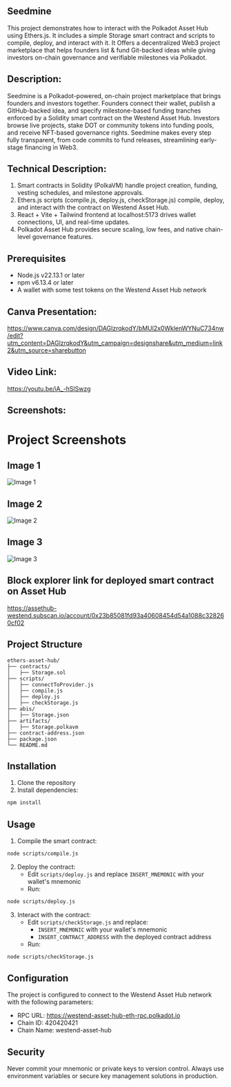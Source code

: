 ## Seedmine

This project demonstrates how to interact with the Polkadot Asset Hub using Ethers.js. It includes a simple Storage smart contract and scripts to compile, deploy, and interact with it. It Offers a decentralized Web3 project marketplace that helps founders list & fund Git-backed ideas while giving investors on-chain governance and verifiable milestones via Polkadot. 

## Description: 
Seedmine is a Polkadot-powered, on-chain project marketplace that brings founders and investors together. Founders connect their wallet, publish a GitHub-backed idea, and specify milestone-based funding tranches enforced by a Solidity smart contract on the Westend Asset Hub. Investors browse live projects, stake DOT or community tokens into funding pools, and receive NFT-based governance rights. Seedmine makes every step fully transparent, from code commits to fund releases, streamlining early-stage financing in Web3.

## Technical Description:
1) Smart contracts in Solidity (PolkaVM) handle project creation, funding, vesting schedules, and milestone approvals.
2) Ethers.js scripts (compile.js, deploy.js, checkStorage.js) compile, deploy, and interact with the contract on Westend Asset Hub.	
3) React + Vite + Tailwind frontend at localhost:5173 drives wallet connections, UI, and real-time updates.	
4) Polkadot Asset Hub provides secure scaling, low fees, and native chain-level governance features.	

## Prerequisites

- Node.js v22.13.1 or later
- npm v6.13.4 or later
- A wallet with some test tokens on the Westend Asset Hub network

## Canva Presentation:
https://www.canva.com/design/DAGlzrqkodY/bMUl2x0WklenWYNuC734nw/edit?utm_content=DAGlzrqkodY&utm_campaign=designshare&utm_medium=link2&utm_source=sharebutton
## Video Link: 
https://youtu.be/iA_-hSlSwzg
## Screenshots: 
# Project Screenshots

## Image 1
![Image 1](image1.png)

## Image 2
![Image 2](image2.png)

## Image 3
![Image 3](image3.png)



## Block explorer link for deployed smart contract on Asset Hub
https://assethub-westend.subscan.io/account/0x23b85081fd93a40608454d54a1088c328260cf02

## Project Structure

```
ethers-asset-hub/
├── contracts/
│   ├── Storage.sol
├── scripts/
│   ├── connectToProvider.js
│   ├── compile.js
│   ├── deploy.js
│   ├── checkStorage.js
├── abis/
│   ├── Storage.json
├── artifacts/
│   ├── Storage.polkavm
├── contract-address.json
├── package.json
└── README.md
```

## Installation

1. Clone the repository
2. Install dependencies:
```bash
npm install
```

## Usage

1. Compile the smart contract:
```bash
node scripts/compile.js
```

2. Deploy the contract:
   - Edit `scripts/deploy.js` and replace `INSERT_MNEMONIC` with your wallet's mnemonic
   - Run:
```bash
node scripts/deploy.js
```

3. Interact with the contract:
   - Edit `scripts/checkStorage.js` and replace:
     - `INSERT_MNEMONIC` with your wallet's mnemonic
     - `INSERT_CONTRACT_ADDRESS` with the deployed contract address
   - Run:
```bash
node scripts/checkStorage.js
```

## Configuration

The project is configured to connect to the Westend Asset Hub network with the following parameters:
- RPC URL: https://westend-asset-hub-eth-rpc.polkadot.io
- Chain ID: 420420421
- Chain Name: westend-asset-hub

## Security

Never commit your mnemonic or private keys to version control. Always use environment variables or secure key management solutions in production. 
